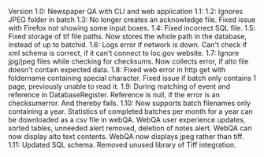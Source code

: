 Version 1.0: Newspaper QA with CLI and web application
1.1:
1.2: Ignores JPEG folder in batch
1.3: No longer creates an acknowledge file. Fixed issue with Firefox not showing some input boxes.
1.4: Fixed incorrect SQL file.
1.5: Fixed storage of tif file paths. Now stores the whole path in the database, instead of up to batchid.
1.6: Logs error if network is down. Can't check if xml schema is correct, if it can't connect to loc.gov website.
1.7: Ignore jpg/jpeg files while checking for checksums. Now collects error, if alto file doesn't contain expected data.
1.8: Fixed web error in http get with foldername containing special character. Fixed issue if batch only contains 1 page, previously unable to read it.
1.9: During matching of event and reference in DatabaseRegister. Reference is null, if the error is an checksumerror. And thereby fails.
1.10: Now supports batch filenames only containing a year. Statistics of completed batches per month for a year can be downloaded as a csv file in webQA. WebQA user experience updates, sorted tables, unneeded alert removed, deletion of notes alert. WebQA can now display alto text contents. WebQA now displays jpeg rather than tiff.
1.11: Updated SQL schema. Removed unused library of Tiff integration. 